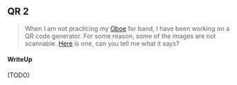 ## QR 2

> When I am not practicing my [Oboe](./https://en.wikipedia.org/wiki/Oboe) for band, I have been working on a QR code generator. For some reason, some of the images are not scannable. [Here](./013fe9411d3a9ca12cc846b637dd7be9df7aef8d_qr2.bmp) is one, can you tell me what it says?

#### WriteUp

(TODO)